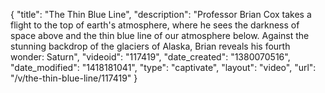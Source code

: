 {
    "title": "The Thin Blue Line",
    "description": "Professor Brian Cox takes a flight to the top of earth's atmosphere, where he sees the darkness of space above and the thin blue line of our atmosphere below. Against the stunning backdrop of the glaciers of Alaska, Brian reveals his fourth wonder: Saturn",
    "videoid": "117419",
    "date_created": "1380070516",
    "date_modified": "1418181041",
    "type": "captivate",
    "layout": "video",
    "url": "\/v\/the-thin-blue-line\/117419"
}